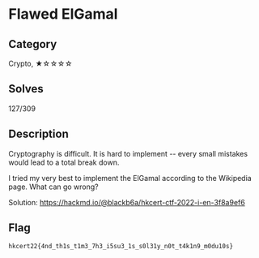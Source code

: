 Flawed ElGamal
===

## Category

Crypto, ★☆☆☆☆

## Solves

127/309

## Description

Cryptography is difficult. It is hard to implement -- every small mistakes would lead to a total break down.

I tried my very best to implement the ElGamal according to the Wikipedia page. What can go wrong?

Solution: https://hackmd.io/@blackb6a/hkcert-ctf-2022-i-en-3f8a9ef6

## Flag

`hkcert22{4nd_th1s_t1m3_7h3_i5su3_1s_s0l31y_n0t_t4k1n9_m0du10s}`
